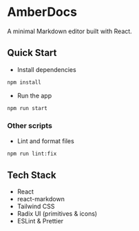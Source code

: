 # AmberDocs

A minimal Markdown editor built with React.

## Quick Start

- Install dependencies 

```bash
npm install
```
- Run the app

```bash
npm run start
```

### Other scripts

- Lint and format files

```bash
npm run lint:fix
```

## Tech Stack

- React
- react-markdown
- Tailwind CSS
- Radix UI (primitives & icons)
- ESLint & Prettier